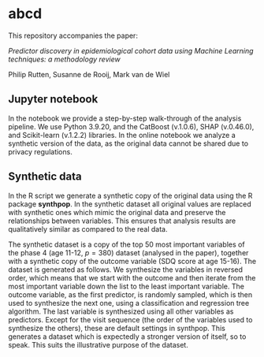 # abcd

This repository accompanies the paper:

*Predictor discovery in epidemiological cohort data using Machine Learning techniques: a methodology review*

Philip Rutten, Susanne de Rooij, Mark van de Wiel

## Jupyter notebook
In the notebook we provide a step-by-step walk-through of the analysis pipeline.
We use Python 3.9.20, and the CatBoost (v.1.0.6), SHAP (v.0.46.0), and Scikit-learn (v.1.2.2) libraries.
In the online notebook we analyze a synthetic version of the data, as the original data cannot be shared due to privacy regulations. 

## Synthetic data
In the R script we generate a synthetic copy of the original data using the R package **synthpop**.
In the synthetic dataset all original values are replaced with synthetic ones which mimic the original data and preserve the relationships between variables.
This ensures that analysis results are qualitatively similar as compared to the real data.

The synthetic dataset is a copy of the top 50 most important variables of the phase 4 (age 11-12, $p=380$) dataset (analysed in the paper), together with a synthetic copy of the outcome variable (SDQ score at age 15-16).
The dataset is generated as follows.
We synthesize the variables in reversed order, which means that we start with the outcome and then iterate from the most important variable down the list to the least important variable.
The outcome variable, as the first predictor, is randomly sampled, which is then used to synthesize the next one, using a classification and regression tree algorithm.
The last variable is synthesized using all other variables as predictors.
Except for the visit sequence (the order of the variables used to synthesize the others), these are default settings in synthpop.
This generates a dataset which is expectedly a stronger version of itself, so to speak. 
This suits the illustrative purpose of the dataset.

